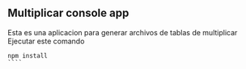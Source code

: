 ## Multiplicar console app 
Esta es una  aplicacion para generar archivos de tablas de multiplicar 
Ejecutar este comando
`````
npm install 
````